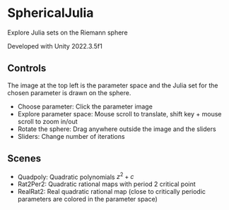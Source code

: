 # SphericalJulia
Explore Julia sets on the Riemann sphere

Developed with Unity 2022.3.5f1

## Controls

The image at the top left is the parameter space and the Julia set for the chosen parameter is drawn on the sphere.

- Choose parameter: Click the parameter image
- Explore parameter space: Mouse scroll to translate, shift key + mouse scroll to zoom in/out
- Rotate the sphere: Drag anywhere outside the image and the sliders
- Sliders: Change number of iterations

## Scenes

- Quadpoly: Quadratic polynomials $z^2+c$
- Rat2Per2: Quadratic rational maps with period 2 critical point
- RealRat2: Real quadratic rational map (close to critically periodic parameters are colored in the parameter space)

